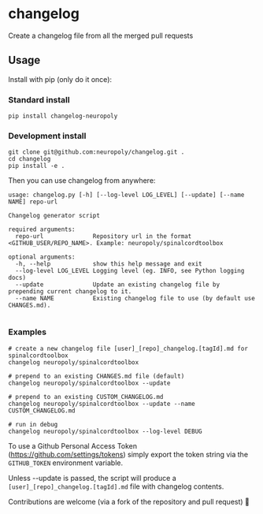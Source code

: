 # changelog
Create a changelog file from all the merged pull requests

## Usage
Install with pip (only do it once):

### Standard install
```
pip install changelog-neuropoly
```

### Development install
````
git clone git@github.com:neuropoly/changelog.git .
cd changelog
pip install -e .
````

Then you can use changelog from anywhere:
````
usage: changelog.py [-h] [--log-level LOG_LEVEL] [--update] [--name NAME] repo-url

Changelog generator script

required arguments:
  repo-url              Repository url in the format <GITHUB_USER/REPO_NAME>. Example: neuropoly/spinalcordtoolbox

optional arguments:
  -h, --help            show this help message and exit
  --log-level LOG_LEVEL Logging level (eg. INFO, see Python logging docs)
  --update              Update an existing changelog file by prepending current changelog to it.
  --name NAME           Existing changelog file to use (by default use CHANGES.md).


````

### Examples
```
# create a new changelog file [user]_[repo]_changelog.[tagId].md for spinalcordtoolbox
changelog neuropoly/spinalcordtoolbox

# prepend to an existing CHANGES.md file (default)
changelog neuropoly/spinalcordtoolbox --update

# prepend to an existing CUSTOM_CHANGELOG.md
changelog neuropoly/spinalcordtoolbox --update --name CUSTOM_CHANGELOG.md

# run in debug
changelog neuropoly/spinalcordtoolbox --log-level DEBUG
```

To use a Github Personal Access Token (https://github.com/settings/tokens) simply export the token string via the `GITHUB_TOKEN` environment variable.

Unless --update is passed, the script will produce a `[user]_[repo]_changelog.[tagId].md` file with changelog contents.

Contributions are welcome (via a fork of the repository and pull request) 🎉
